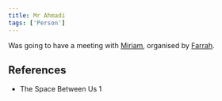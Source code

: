 ```yaml
---
title: Mr Ahmadi
tags: ['Person']
---
```

Was going to have a meeting with [Miriam](wiki/Miriam.md), organised by [Farrah](wiki/Farrah).

## References
- The Space Between Us 1
